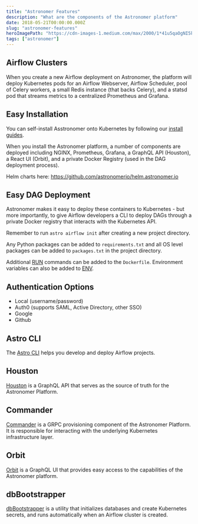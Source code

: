 ```yaml
---
title: "Astronomer Features"
description: "What are the components of the Astronomer platform"
date: 2018-05-21T00:00:00.000Z
slug: "astronomer-features"
heroImagePath: "https://cdn-images-1.medium.com/max/2000/1*41u5qaOgNI5k8DgYr6u1gg.png"
tags: ["astronomer"]
---
```


## Airflow Clusters

When you create a new Airflow deployment on Astronomer, the
platform will deploy Kubernetes pods for an Airflow Webserver,
Airflow Scheduler, pool of Celery workers, a small Redis instance
(that backs Celery), and a statsd pod that streams metrics to a
centralized Prometheus and Grafana.

## Easy Installation

You can self-install Asstronomer onto Kubernetes by following our
[install guides](https://www.astronomer.io/guides/install/).

When you install the Astronomer platform, a number of components
are deployed including NGINX, Prometheus, Grafana, a GraphQL API
(Houston), a React UI (Orbit), and a private Docker Registry (used
in the DAG deployment process).

Helm charts here: https://github.com/astronomerio/helm.astronomer.io

## Easy DAG Deployment

Astronomer makes it easy to deploy these containers
to Kubernetes - but more importantly, to give Airflow developers a
CLI to deploy DAGs through a private Docker registry that interacts
with the Kubernetes API.

Remember to run `astro airflow init` after creating a new project directory.

Any Python packages can be added to `requirements.txt` and all OS level packages
can be added to `packages.txt` in the project directory.

Additional [RUN](https://docs.docker.com/engine/reference/builder/#run)
commands can be added to the `Dockerfile`. Environment variables can also be
added to [ENV](https://docs.docker.com/engine/reference/builder/#env).

## Authentication Options

* Local (username/password)
* Auth0 (supports SAML, Active Directory, other SSO)
* Google
* Github

## Astro CLI

The [Astro CLI](https://github.com/astronomerio/astro-cli)
helps you develop and deploy Airflow projects.

## Houston

[Houston](https://github.com/astronomerio/houston-api) is a GraphQL
API that serves as the source of truth for the Astronomer Platform.

## Commander

[Commander](https://github.com/astronomerio/commander) is a  GRPC
provisioning component of the Astronomer Platform. It is
responsible for interacting with the underlying Kubernetes
infrastructure layer.

## Orbit

[Orbit](https://github.com/astronomerio/orbit-ui) is a GraphQL UI
that provides easy access to the capabilities of the Astronomer
platform.

## dbBootstrapper

[dbBootstrapper](https://github.com/astronomerio/db-bootstrapper)
is a utility that initializes databases and create Kubernetes
secrets, and runs automatically when an Airflow cluster is created.
